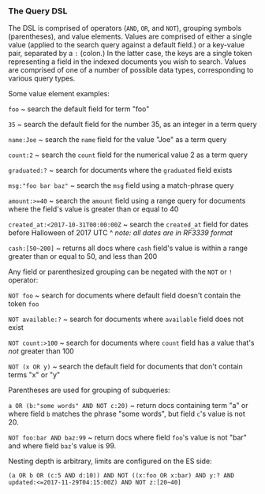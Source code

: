 ### The Query DSL

The DSL is comprised of operators (`AND`, `OR`, and `NOT`), grouping symbols (parentheses), and value elements.
Values are comprised of either a single value (applied to the search query against a default field.) or a key-value
pair, separated by a `:` (colon.) In the latter case, the keys are a single token representing a field in
the indexed documents you wish to search. Values are comprised of one of a number of possible data types,
corresponding to various query types.


Some value element examples:

`foo` ~ search the default field for term "foo"

`35` ~ search the default field for the number 35, as an integer in a term query

`name:Joe` ~ search the `name` field for the value "Joe" as a term query

`count:2` ~ search the `count` field for the numerical value 2 as a term query

`graduated:?` ~ search for documents where the `graduated` field exists

`msg:"foo bar baz"` ~ search the `msg` field using a match-phrase query

`amount:>=40` ~ search the `amount` field using a range query for documents where the field's value is greater than or equal to 40

`created_at:<2017-10-31T00:00:00Z` ~ search the `created_at` field for dates before Halloween of 2017 UTC
^ _note: all dates are in RF3339 format_

`cash:[50~200]` ~ returns all docs where `cash` field's value is within a range greater than or equal to 50, and less than 200


Any field or parenthesized grouping can be negated with the `NOT` or `!` operator:

`NOT foo` ~ search for documents where default field doesn't contain the token `foo`

`NOT available:?` ~ search for documents where `available` field does not exist 

`NOT count:>100` ~ search for documents where `count` field has a value that's _not_ greater than 100

`NOT (x OR y)` ~ search the default field for documents that don't contain terms "x" or "y"


Parentheses are used for grouping of subqueries:

`a OR (b:"some words" AND NOT c:20)` ~ return docs containing term "a" or where field `b` matches the phrase "some words", but field `c`'s value is not 20.

`NOT foo:bar AND baz:99` ~ return docs where field `foo`'s value is not "bar" and where field `baz`'s value is 99.


Nesting depth is arbitrary, limits are configured on the ES side:

`(a OR b OR (c:5 AND d:10)) AND NOT ((x:foo OR x:bar) AND y:? AND updated:<=2017-11-29T04:15:00Z) AND NOT z:[20~40]`


